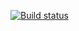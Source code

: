 [![Build status](https://ci.appveyor.com/api/projects/status/hde217wj4if7857o?svg=true)](https://ci.appveyor.com/project/massich/mwe-conda-matio-static-link)
